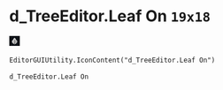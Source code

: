 # d_TreeEditor.Leaf On `19x18`
<img src="/img/d_TreeEditor.Leaf%20On.png" width=19 height=18>

``` CSharp
EditorGUIUtility.IconContent("d_TreeEditor.Leaf On")
```
```
d_TreeEditor.Leaf On
```
